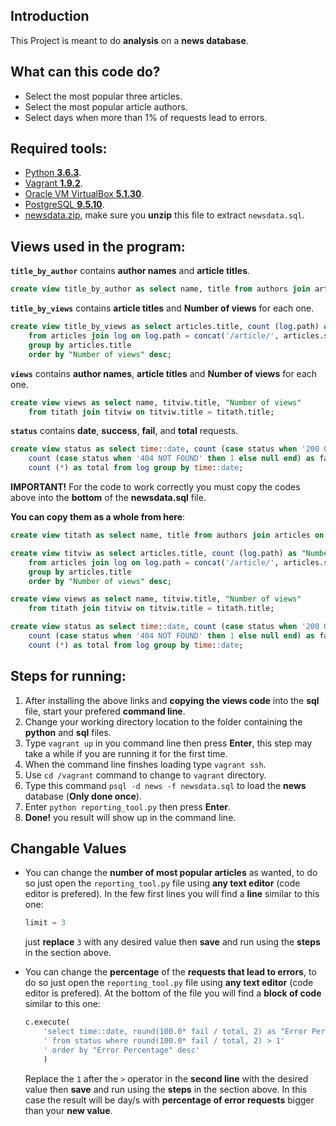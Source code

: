 ## Introduction
This Project is meant to do **analysis** on a **news database**.

## What can this code do?

- Select the most popular three articles.
- Select the most popular article authors.
- Select days when more than 1% of requests lead to errors.

## Required tools:

- [Python **3.6.3**](https://www.python.org/downloads/release/python-363/).
- [Vagrant **1.9.2**](https://www.vagrantup.com/downloads.html).
- [Oracle VM VirtualBox **5.1.30**](https://www.virtualbox.org/wiki/Download_Old_Builds_5_1).
- [PostgreSQL **9.5.10**](https://www.postgresql.org/download/).
- [newsdata.zip](https://d17h27t6h515a5.cloudfront.net/topher/2016/August/57b5f748_newsdata/newsdata.zip), make sure you **unzip** this file to extract `newsdata.sql`.

## Views used in the program:

**`title_by_author`** contains **author names** and **article titles**.

```sql
create view title_by_author as select name, title from authors join articles on authors.id = articles.author;
```

**`title_by_views`** contains **article titles** and **Number of views** for each one.

```sql
create view title_by_views as select articles.title, count (log.path) as "Number of views"
    from articles join log on log.path = concat('/article/', articles.slug)
    group by articles.title
    order by "Number of views" desc;
```

**`views`** contains **author names**,  **article titles** and **Number of views** for each one.

```sql
create view views as select name, titviw.title, "Number of views"
    from titath join titviw on titviw.title = titath.title;
```

**`status`** contains **date**, **success**, **fail**, and **total** requests.

```sql
create view status as select time::date, count (case status when '200 OK' then 1 else null end) as success,
    count (case status when '404 NOT FOUND' then 1 else null end) as fail,
    count (*) as total from log group by time::date;
```

**IMPORTANT!**
For the code to work correctly you must copy the codes above into the **bottom** of the **newsdata.sql** file.

**You can copy them as a whole from here**:

```sql
create view titath as select name, title from authors join articles on authors.id = articles.author;

create view titviw as select articles.title, count (log.path) as "Number of views"
    from articles join log on log.path = concat('/article/', articles.slug)
    group by articles.title
    order by "Number of views" desc;

create view views as select name, titviw.title, "Number of views"
    from titath join titviw on titviw.title = titath.title;

create view status as select time::date, count (case status when '200 OK' then 1 else null end) as success,
    count (case status when '404 NOT FOUND' then 1 else null end) as fail,
    count (*) as total from log group by time::date;
```

## Steps for running:

1. After installing the above links and **copying the views code** into the **sql** file, start your prefered **command line**.
2. Change your working directory location to the folder containing  the **python** and **sql** files.
3. Type `vagrant up` in you command line then press **Enter**, this step may take a while if you are running it for the first time.
4. When the command line finshes loading type `vagrant ssh`.
5. Use `cd /vagrant` command to change to `vagrant` directory.
6. Type this command `psql -d news -f newsdata.sql` to load the **news** database (**Only done once**).
7. Enter `python reporting_tool.py` then press **Enter**.
8. **Done!** you result will show up in the command line.

## Changable Values
- You can change the **number of most popular articles** as wanted, to do so just open the `reporting_tool.py` file using **any text editor**
(code editor is prefered). In the few first lines you will find a **line** similar to this one:

  ```python
  limit = 3
  ```
  just **replace** `3` with any desired value then **save** and run using the **steps** in the section above.
  
- You can change the **percentage** of the **requests that lead to errors**, to do so just open the `reporting_tool.py` file using **any text editor**
(code editor is prefered). At the bottom of the file you will find a **block of code** similar to this one:

  ```python
  c.execute(
      'select time::date, round(100.0* fail / total, 2) as "Error Percentage"'
      ' from status where round(100.0* fail / total, 2) > 1'
      ' order by "Error Percentage" desc'
      )
  ```

  Replace the `1` after the `>` operator in the **second line** with the desired value then **save** and run using the **steps** in the section above.
  In this case the result will be day/s with **percentage of error requests** bigger than your **new value**.
  
